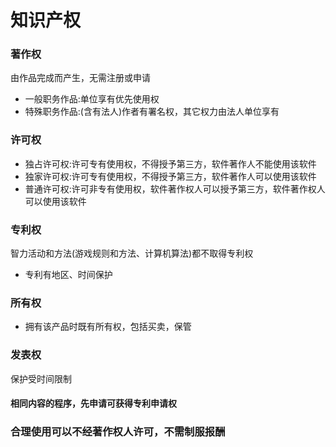 # 知识产权
### 著作权
由作品完成而产生，无需注册或申请
- 一般职务作品:单位享有优先使用权
- 特殊职务作品:(含有法人)作者有署名权，其它权力由法人单位享有
### 许可权
- 独占许可权:许可专有使用权，不得授予第三方，软件著作人不能使用该软件
- 独家许可权:许可专有使用权，不得授予第三方，软件著作人可以使用该软件
- 普通许可权:许可非专有使用权，软件著作权人可以授予第三方，软件著作权人可以使用该软件
### 专利权
智力活动和方法(游戏规则和方法、计算机算法)都不取得专利权
- 专利有地区、时间保护
### 所有权
- 拥有该产品时既有所有权，包括买卖，保管
### 发表权
保护受时间限制
#### 相同内容的程序，先申请可获得专利申请权
### 合理使用可以不经著作权人许可，不需制服报酬